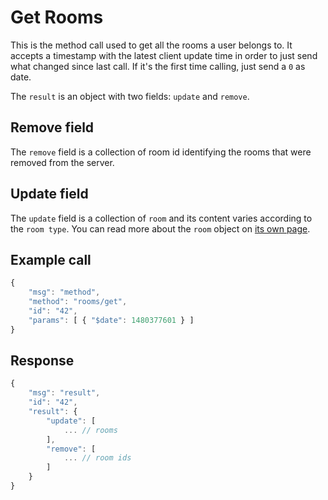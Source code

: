# Get Rooms

This is the method call used to get all the rooms a user belongs to. It accepts a timestamp with the latest client update time in order to just send what changed since last call. If it's the first time calling, just send a `0` as date.

The `result` is an object with two fields: `update` and `remove`.

## Remove field

The `remove` field is a collection of room id identifying the rooms that were removed from the server.

## Update field

The `update` field is a collection of `room` and its content varies according to the `room type`. You can read more about the `room` object on [its own page](../../schema-definition/the-room-object.md).

## Example call

```javascript
{
    "msg": "method",
    "method": "rooms/get",
    "id": "42",
    "params": [ { "$date": 1480377601 } ]
}
```

## Response

```javascript
{
    "msg": "result",
    "id": "42",
    "result": {
        "update": [
            ... // rooms
        ],
        "remove": [
            ... // room ids
        ]
    }
}
```

